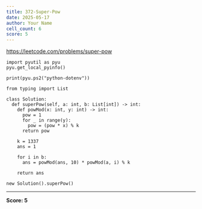 ```yaml
---
title: 372-Super-Pow
date: 2025-05-17
author: Your Name
cell_count: 6
score: 5
---
```


https://leetcode.com/problems/super-pow


```
import pyutil as pyu
pyu.get_local_pyinfo()
```


```
print(pyu.ps2("python-dotenv"))
```


```
from typing import List
```


```
class Solution:
  def superPow(self, a: int, b: List[int]) -> int:
    def powMod(x: int, y: int) -> int:
      pow = 1
      for _ in range(y):
        pow = (pow * x) % k
      return pow

    k = 1337
    ans = 1

    for i in b:
      ans = powMod(ans, 10) * powMod(a, i) % k

    return ans
```


```
new Solution().superPow()
```


---
**Score: 5**
